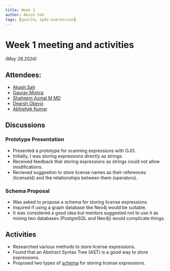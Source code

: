 ```yaml
---
title: Week 1
author: Akash Sah
tags: [gsoc24, spdx-expression]
---
```


<!--
SPDX-License-Identifier: CC-BY-SA-4.0

SPDX-FileCopyrightText: 2024 Akash Sah <akashsah2003@gmail.com>
-->

# Week 1 meeting and activities

_(May 28,2024)_

## Attendees:

- [Akash Sah](https://github.com/Akashsah2003)
- [Gaurav Mishra](https://github.com/GMishx)
- [Shaheem Azmal M MD](https://github.com/shaheemazmalmmd)
- [Dearsh Oberoi](https://github.com/deo002)
- [Abhishek Kumar](https://github.com/abhi-kumar17871)

## Discussions

### Prototype Presentation

- Presented a prototype for scanning expressions with OJO.
- Initially, I was storing expressions directly as strings.
- Received feedback that storing expressions as strings could not allow modifications.
- Recieved suggestion to store license names as their references (licenseId) and the relationships between them (operators).

### Schema Proposal

- Was asked to propose a schema for storing license expressions.
- Inquired if using a graph database like Neo4j would be suitable.
- It was considered a good idea but mentors suggested not to use it as mixing two databases (PostgreSQL and Neo4j) would complicate things.


## Activities

- Researched various methods to store license expressions.
- Found that an Abstract Syntax Tree (AST) is a good way to store expressions.
- Proposed two types of [schema](https://docs.google.com/document/d/1xYONSMBMQsLsGG3IIHD0gwJA0OP2-xPecLIaisIvupM/edit?usp=sharing) for storing license expressions.

